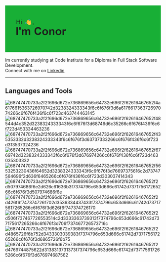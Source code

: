 ![header](header.png)

<!--
**conor-b1995/conor-b1995** is a ✨ _special_ ✨ repository because its `README.md` (this file) appears on your GitHub profile.
-->

Im currently studying at Code Institute for a Diploma in Full Stack Software Development.
<br>
Connect with me on [Linkedin](https://www.linkedin.com/in/conor-beirne/)


***
## Languages and Tools
![68747470733a2f2f696d672e736869656c64732e696f2f62616467652f4a6176615363726970742d3238324333343f6c6f676f3d6a617661736372697074266c6f676f436f6c6f723d463744463145](https://user-images.githubusercontent.com/102313639/219879334-4241c2e3-2fa5-40af-9832-ead368038f6e.svg)
![68747470733a2f2f696d672e736869656c64732e696f2f62616467652f48544d4c352d3238324333343f6c6f676f3d68746d6c35266c6f676f436f6c6f723d453334463236](https://user-images.githubusercontent.com/102313639/219879341-cc660c8b-cc41-45b4-a325-2195026c9695.svg)
![68747470733a2f2f696d672e736869656c64732e696f2f62616467652f435353332d3238324333343f6c6f676f3d63737333266c6f676f436f6c6f723d313537324236](https://user-images.githubusercontent.com/102313639/219879345-db63c2b7-a7f1-4256-9c8a-ade5b4429f94.svg)
![68747470733a2f2f696d672e736869656c64732e696f2f62616467652f6769742d3238324333343f6c6f676f3d676974266c6f676f436f6c6f723d463035303332](https://user-images.githubusercontent.com/102313639/219879391-ca2a3d47-36dd-4957-ad08-4814b7b6a545.svg)
![68747470733a2f2f696d672e736869656c64732e696f2f62616467652f5653253230436f64652d3238324333343f6c6f676f3d76697375616c2d73747564696f2d636f6465266c6f676f436f6c6f723d303037414343](https://user-images.githubusercontent.com/102313639/219879392-fc10e0a0-cfea-402b-a720-95d88b9671af.svg)
![68747470733a2f2f696d672e736869656c64732e696f2f62616467652f2d507974686f6e2d626c61636b3f7374796c653d666c61742d737175617265266c6f676f3d507974686f6e](https://user-images.githubusercontent.com/102313639/219879576-ca275561-6999-413a-81a7-f9a40b7bb47c.svg)
![68747470733a2f2f696d672e736869656c64732e696f2f62616467652f2d426f6f7473747261702d3536334437433f7374796c653d666c61742d737175617265266c6f676f3d626f6f747374726170](https://user-images.githubusercontent.com/102313639/219879580-33c382c8-7e35-4918-97b8-7642ca6c1483.svg)
![68747470733a2f2f696d672e736869656c64732e696f2f62616467652f2d506f737467726553514c2d3333363739313f7374796c653d666c61742d737175617265266c6f676f3d706f737467726573716c](https://user-images.githubusercontent.com/102313639/219879584-be56f2ec-5723-4954-bb2a-6f13152543ff.svg)
![68747470733a2f2f696d672e736869656c64732e696f2f62616467652f2d4865726f6b752d3433303039383f7374796c653d666c61742d737175617265266c6f676f3d6865726f6b75](https://user-images.githubusercontent.com/102313639/219879589-a2eb9ab1-0e10-48f9-af70-2e06a8493055.svg)
![68747470733a2f2f696d672e736869656c64732e696f2f62616467652f2d4769744875622d3138313731373f7374796c653d666c61742d737175617265266c6f676f3d676974687562](https://user-images.githubusercontent.com/102313639/219879599-446f77f3-3948-428b-a623-f0332670fabe.svg)

